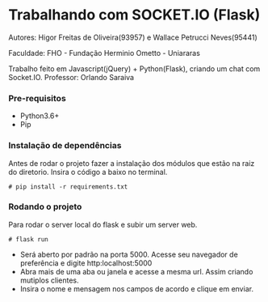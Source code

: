 # Trabalhando com SOCKET.IO (Flask)
<p>Autores: Higor Freitas de Oliveira(93957) e Wallace Petrucci Neves(95441)</p>
<p>Faculdade: FHO - Fundação Herminio Ometto - Uniararas</p>

Trabalho feito em Javascript(jQuery) + Python(Flask), criando um chat com Socket.IO.
Professor: Orlando Saraiva

### Pre-requisitos
- Python3.6+
- Pip

### Instalação de dependências
Antes de rodar o projeto fazer a instalação dos módulos que estão na raiz do diretorio. Insira o código a baixo no terminal.

```
# pip install -r requirements.txt
```

### Rodando o projeto
Para rodar o server local do flask e subir um server web.

```
# flask run
```

- Será aberto por padrão na porta 5000. Acesse seu navegador de preferência e digite http:localhost:5000
- Abra mais de uma aba ou janela e acesse a mesma url. Assim criando mutiplos clientes.
- Insira o nome e mensagem nos campos de acordo e clique em enviar.

